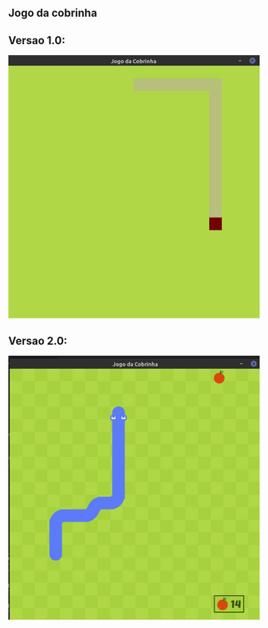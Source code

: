 ## Jogo da cobrinha 

## Versao 1.0: 

![1.0](https://github.com/Alexandre-Paulo-Silva/jogo-da-cobrinha/blob/main/tela1.jpg)

## Versao 2.0:

![2.0](https://github.com/Alexandre-Paulo-Silva/jogo-da-cobrinha/blob/main/tela2.jpg)
